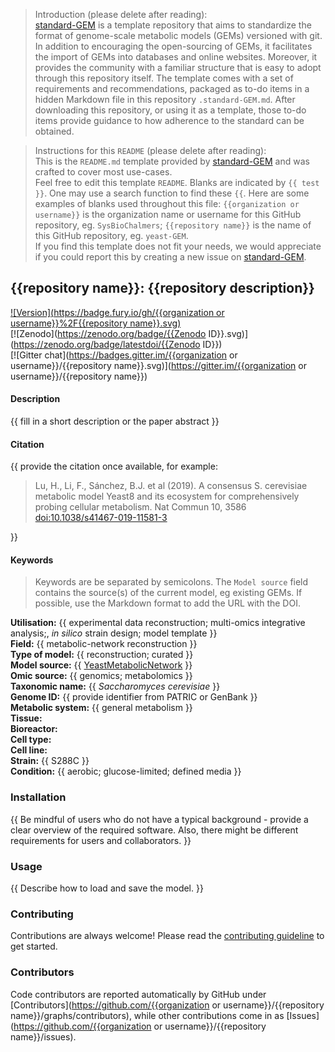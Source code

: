 > Introduction (please delete after reading):  
[standard-GEM](https://github.com/MetabolicAtlas/standard-GEM) is a template repository that aims to standardize the format of genome-scale metabolic models (GEMs) versioned with git. In addition to encouraging the open-sourcing of GEMs, it facilitates the import of GEMs into databases and online websites. Moreover, it provides the community with a familiar structure that is easy to adopt through this repository itself. The template comes with a set of requirements and recommendations, packaged as to-do items in a hidden Markdown file in this repository `.standard-GEM.md`. After downloading this repository, or using it as a template, those to-do items provide guidance to how adherence to the standard can be obtained.

> Instructions for this `README` (please delete after reading):  
This is the `README.md` template provided by [standard-GEM](https://github.com/MetabolicAtlas/standard-GEM) and was crafted to cover most use-cases.  
Feel free to edit this template `README`. Blanks are indicated by `{{ test }}`. One may use a search function to find these `{{`. Here are some examples of blanks used throughout this file: `{{organization or username}}` is the organization name or username for this GitHub repository, eg. `SysBioChalmers`; `{{repository name}}` is the name of this GitHub repository, eg. `yeast-GEM`.  
If you find this template does not fit your needs, we would appreciate if you could report this by creating a new issue on [standard-GEM](https://github.com/MetabolicAtlas/standard-GEM/issues).


## {{repository name}}: {{repository description}}

[![Version](https://badge.fury.io/gh/{{organization or username}}%2F{{repository name}}.svg)](https://badge.fury.io/gh/sysbiochalmers/yeast-gem)  
[![Zenodo](https://zenodo.org/badge/{{Zenodo ID}}.svg)](https://zenodo.org/badge/latestdoi/{{Zenodo ID}})  
[![Gitter chat](https://badges.gitter.im/{{organization or username}}/{{repository name}}.svg)](https://gitter.im/{{organization or username}}/{{repository name}})


#### Description

{{ fill in a short description or the paper abstract }}


#### Citation

{{ provide the citation once available, for example:
  > Lu, H., Li, F., Sánchez, B.J. et al (2019). A consensus S. cerevisiae metabolic model Yeast8 and its ecosystem for comprehensively probing cellular metabolism. Nat Commun 10, 3586 [doi:10.1038/s41467-019-11581-3](https://doi.org/10.1038/s41467-019-11581-3)

}}


#### Keywords

> Keywords are be separated by semicolons.
> The `Model source` field contains the source(s) of the current model, eg existing GEMs. If possible, use the Markdown format to add the URL with the DOI.

**Utilisation:** {{ experimental data reconstruction; multi-omics integrative analysis;, _in silico_ strain design; model template }}  
**Field:** {{ metabolic-network reconstruction }}  
**Type of model:** {{ reconstruction; curated }}  
**Model source:** {{ [YeastMetabolicNetwork](http://doi.org/10.1038/nbt1492) }}  
**Omic source:** {{ genomics; metabolomics }}  
**Taxonomic name:** {{ _Saccharomyces cerevisiae_ }}  
**Genome ID:** {{ provide identifier from PATRIC or GenBank }}  
**Metabolic system:** {{ general metabolism }}  
**Tissue:**  
**Bioreactor:**    
**Cell type:**  
**Cell line:**  
**Strain:** {{ S288C }}  
**Condition:** {{ aerobic; glucose-limited; defined media }}  


### Installation

{{ Be mindful of users who do not have a typical background - provide a clear overview of the required software. Also, there might be different requirements for users and collaborators. }}


### Usage

{{ Describe how to load and save the model. }}


### Contributing

Contributions are always welcome! Please read the [contributing guideline](.github/CONTRIBUTING.md) to get started.


### Contributors

Code contributors are reported automatically by GitHub under [Contributors](https://github.com/{{organization or username}}/{{repository name}}/graphs/contributors), while other contributions come in as [Issues](https://github.com/{{organization or username}}/{{repository name}}/issues).